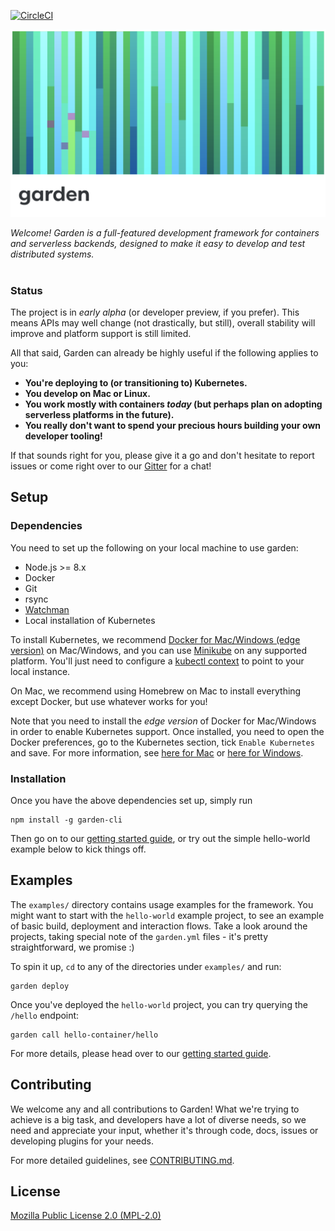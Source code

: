 [![CircleCI](https://circleci.com/gh/garden-io/garden/tree/master.svg?style=svg&circle-token=ac1ec9984d093f91e594e5a0a03b34cec2c2a093)](https://circleci.com/gh/garden-io/garden/tree/master)
 

![](docs/garden-banner-logotype-left-2.png)

*Welcome! Garden is a full-featured development framework for containers and serverless backends, designed to make 
it easy to develop and test distributed systems.* 
<br><br>

### Status

The project is in _early alpha_ (or developer preview, if you prefer). This means APIs may well change (not drastically,
but still), overall stability will improve and platform support is still limited.

All that said, Garden can already be highly useful if the following applies to you:

* **You're deploying to (or transitioning to) Kubernetes.**
* **You develop on Mac or Linux.**
* **You work mostly with containers _today_ (but perhaps plan on adopting serverless platforms in the future).**
* **You really don't want to spend your precious hours building your own developer tooling!**

If that sounds right for you, please give it a go and don't hesitate to report issues or come right over 
to our [Gitter](https://gitter.im/garden-io/Lobby#) for a chat!


## Setup

### Dependencies

You need to set up the following on your local machine to use garden:
* Node.js >= 8.x
* Docker
* Git
* rsync
* [Watchman](https://facebook.github.io/watchman/docs/install.html)
* Local installation of Kubernetes

To install Kubernetes, we recommend [Docker for Mac/Windows (edge version)](https://docs.docker.com/engine/installation/) 
on Mac/Windows, and you can use [Minikube](https://github.com/kubernetes/minikube) on any supported platform.
You'll just need to configure a [kubectl context](https://kubernetes.io/docs/reference/kubectl/cheatsheet/#kubectl-context-and-configuration)
to point to your local instance.

<!--- TODO: explain kubectl contexts somewhere in more detail --->

On Mac, we recommend using Homebrew on Mac to install everything except Docker, but use whatever works for you! 

Note that you need to install the _edge version_ of Docker for Mac/Windows in 
order to enable Kubernetes support. Once installed, you need to open the 
Docker preferences, go to the Kubernetes section, tick `Enable Kubernetes` and 
save. For more information, see [here for Mac](https://docs.docker.com/docker-for-mac/kubernetes/)
or [here for Windows](https://docs.docker.com/docker-for-windows/kubernetes/).

### Installation

Once you have the above dependencies set up, simply run

    npm install -g garden-cli

Then go on to our [getting started guide](docs/getting-started.md), or try out the simple hello-world 
example below to kick things off.


## Examples

The `examples/` directory contains usage examples for the framework. You might want to start with
the `hello-world` example project, to see an example of basic build, deployment and interaction
flows. Take a look around the projects, taking special note of the `garden.yml` files - 
it's pretty straightforward, we promise :)

To spin it up, `cd` to any of the directories under `examples/` and run:

    garden deploy
    
Once you've deployed the `hello-world` project, you can try querying the `/hello` endpoint:

    garden call hello-container/hello
    
For more details, please head over to our [getting started guide](docs/getting-started.md).


## Contributing

We welcome any and all contributions to Garden! What we're trying to achieve is a big task, and 
developers have a lot of diverse needs, so we need and appreciate your input, whether it's through 
code, docs, issues or developing plugins for your needs.

For more detailed guidelines, see [CONTRIBUTING.md](CONTRIBUTING.md).


## License

[Mozilla Public License 2.0 (MPL-2.0)](LICENSE.md)
